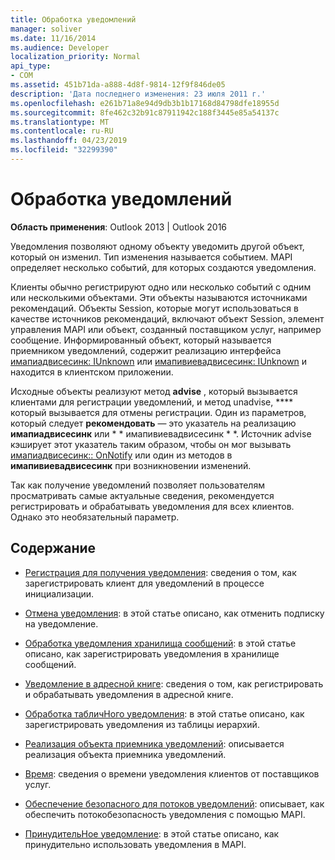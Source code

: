 ```yaml
---
title: Обработка уведомлений
manager: soliver
ms.date: 11/16/2014
ms.audience: Developer
localization_priority: Normal
api_type:
- COM
ms.assetid: 451b71da-a888-4d8f-9814-12f9f846de05
description: 'Дата последнего изменения: 23 июля 2011 г.'
ms.openlocfilehash: e261b71a8e94d9db3b1b17168d84798dfe18955d
ms.sourcegitcommit: 8fe462c32b91c87911942c188f3445e85a54137c
ms.translationtype: MT
ms.contentlocale: ru-RU
ms.lasthandoff: 04/23/2019
ms.locfileid: "32299390"
---
```

# <a name="handling-notifications"></a>Обработка уведомлений

**Область применения**: Outlook 2013 | Outlook 2016 
  
Уведомления позволяют одному объекту уведомить другой объект, который он изменил. Тип изменения называется событием. MAPI определяет несколько событий, для которых создаются уведомления. 
  
Клиенты обычно регистрируют одно или несколько событий с одним или несколькими объектами. Эти объекты называются источниками рекомендаций. Объекты Session, которые могут использоваться в качестве источников рекомендаций, включают объект Session, элемент управления MAPI или объект, созданный поставщиком услуг, например сообщение. Информированный объект, который называется приемником уведомлений, содержит реализацию интерфейса [имапиадвисесинк: IUnknown](imapiadvisesinkiunknown.md) или [имапивиевадвисесинк: IUnknown](imapiviewadvisesinkiunknown.md) и находится в клиентском приложении. 
  
Исходные объекты реализуют метод **advise** , который вызывается клиентами для регистрации уведомлений, и метод unadvise, **** который вызывается для отмены регистрации. Один из параметров, который следует **рекомендовать** — это указатель на реализацию **имапиадвисесинк** или * * имапивиевадвисесинк * *. Источник advise кэширует этот указатель таким образом, чтобы он мог вызывать [имапиадвисесинк:: OnNotify](imapiadvisesink-onnotify.md) или один из методов в **имапивиевадвисесинк** при возникновении изменений. 
  
Так как получение уведомлений позволяет пользователям просматривать самые актуальные сведения, рекомендуется регистрировать и обрабатывать уведомления для всех клиентов. Однако это необязательный параметр.
  
## <a name="in-this-section"></a>Содержание

- [Регистрация для получения уведомления](registering-for-a-notification.md): сведения о том, как зарегистрировать клиент для уведомлений в процессе инициализации.
    
- [Отмена уведомления](canceling-a-notification.md): в этой статье описано, как отменить подписку на уведомление.
    
- [Обработка уведомления хранилища сообщений](handling-message-store-notification.md): в этой статье описано, как зарегистрировать уведомления в хранилище сообщений.
    
- [Уведомление в адресной книге](handing-address-book-notification.md): сведения о том, как регистрировать и обрабатывать уведомления в адресной книге.
    
- [Обработка табличНого уведомления](handling-table-notification.md): в этой статье описано, как зарегистрировать уведомления из таблицы иерархий.
    
- [Реализация объекта приемника уведомлений](implementing-an-advise-sink-object.md): описывается реализация объекта приемника уведомлений.
    
- [Время](timing-a-notification.md): сведения о времени уведомления клиентов от поставщиков услуг.
    
- [Обеспечение безопасного для потоков уведомлений](ensuring-a-thread-safe-notification.md): описывает, как обеспечить потокобезопасность уведомления с помощью MAPI.
    
- [ПринудительНое уведомление](forcing-a-notification.md): в этой статье описано, как принудительно использовать уведомления в MAPI.
    

